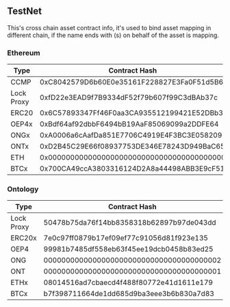 ## TestNet
This's cross chain asset contract info, it's used to bind asset mapping in different chain, if the name ends with (s) on behalf of the asset is mapping.
### Ethereum
Type | Contract Hash | Desc
---|---|---
CCMP | 0xC8042579D6b60E0e35161F228827E3Fa0F51d5B6 | 
Lock Proxy | 0xfD22e3EAD9f7B9334dF52f79b607f99C3dBAb37c |
ERC20 | 0x6C57893347Ff46F0aa3CA935512199421E52DBb3 | 
OEP4x | 0xBdf64af92dbbF6494bB19AaF85069099a2DDFE64 |
ONGx | 0xA0006a6cAafDa851E7706C4919E4F3BC3E058209 |
ONTx | 0xD2B45C29E66f08937753DE346E78243D949BaC65 |
ETH | 0x0000000000000000000000000000000000000000 |
BTCx | 0x700CA49ccA3803316124D2A8a44498ABB3E9cF51 |

### Ontology
Type | Contract Hash | Desc
---|---|---
Lock Proxy | 50478b75da76f14bb8358318b62897b97de043dd |
ERC20x | 7e0c97ff0879b17ef09ef77c91056d81f923e135 |
OEP4 | 99981b7485df558eb63f45ee19dcb0458b83ed25 |
ONG | 0000000000000000000000000000000000000002 |
ONT | 0000000000000000000000000000000000000001 |
ETHx | 08014516ad7cbaecd4f488f80772e41d1611e179 |
BTCx | b7f398711664de1dd685d9ba3eee3b6b830a7d83 |

